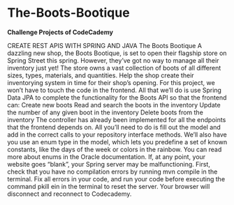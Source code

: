 # The-Boots-Bootique
**Challenge Projects of CodeCademy**

CREATE REST APIS WITH SPRING AND JAVA
The Boots Bootique
A dazzling new shop, the Boots Bootique, is set to open their flagship store on Spring Street this spring. However, they’ve got no way to manage all their inventory just yet! The store owns a vast collection of boots of all different sizes, types, materials, and quantities. Help the shop create their inventorying system in time for their shop’s opening.
For this project, we won’t have to touch the code in the frontend. All that we’ll do is use Spring Data JPA to complete the functionality for the Boots API so that the frontend can:
Create new boots
Read and search the boots in the inventory
Update the number of any given boot in the inventory
Delete boots from the inventory
The controller has already been implemented for all the endpoints that the frontend depends on. All you’ll need to do is fill out the model and add in the correct calls to your repository interface methods.
We’ll also have you use an enum type in the model, which lets you predefine a set of known constants, like the days of the week or colors in the rainbow. You can read more about enums in the Oracle documentation.
If, at any point, your website goes “blank”, your Spring server may be malfunctioning. First, check that you have no compilation errors by running mvn compile in the terminal. Fix all errors in your code, and run your code before executing the command pkill ein in the terminal to reset the server. Your browser will disconnect and reconnect to Codecademy.
